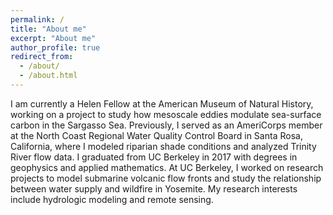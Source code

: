 ```yaml
---
permalink: /
title: "About me"
excerpt: "About me"
author_profile: true
redirect_from: 
  - /about/
  - /about.html
---
```


I am currently a Helen Fellow at the American Museum of Natural History, working on a project to study how mesoscale eddies modulate sea-surface carbon in the Sargasso Sea. Previously, I served as an AmeriCorps member at the North Coast Regional Water Quality Control Board in Santa Rosa, California, where I modeled riparian shade conditions and analyzed Trinity River flow data. I graduated from UC Berkeley in 2017 with degrees in geophysics and applied mathematics. At UC Berkeley, I worked on research projects to model submarine volcanic flow fronts and study the relationship between water supply and wildfire in Yosemite. My research interests include hydrologic modeling and remote sensing.
